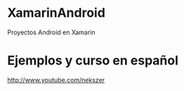 # XamarinAndroid
Proyectos Android en Xamarin

# Ejemplos y curso en español
http://www.youtube.com/nekszer
